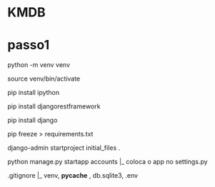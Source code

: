 # KMDB

# passo1 
 python -m venv venv 

 source venv/bin/activate

 pip install ipython 

 pip install djangorestframework

pip install django

 pip freeze > requirements.txt

django-admin startproject initial_files .

python manage.py startapp accounts
|_ coloca o app no settings.py

.gitignore
|_ venv, __pycache__ , db.sqlite3, .env
